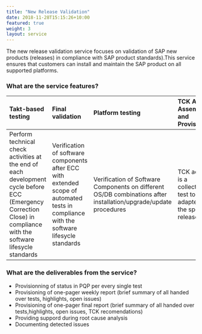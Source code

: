 ```yaml
---
title: "New Release Validation"
date: 2018-11-28T15:15:26+10:00
featured: true
weight: 3
layout: service
---
```


The new release validation service focuses on validation of SAP new products (releases) in compliance with SAP product standards).This service ensures that customers can install and maintain the SAP product on all supported platforms.


### What are the service features?   

| Takt-based testing | Final validation | Platform testing | TCK Addon Assembly and Provisioning |
| :--------------- | :--------------------- | :--------------------- | :--------------------- |   
| Perform technical check activities at the end of each development cycle before ECC (Emergency Correction Close) in compliance with the software lifesycle standards | Verification of software components after ECC  with extended scope of automated tests in compliance with the software lifesycle standards | Verification of Software Components on different OS/DB combinations after installation/upgrade/update procedures | TCK addon is a collection of test tools adapted for the specific release |   

### What are the deliverables from the service?   

- Provisionning of status in PQP per every single test   
- Provisioning of one-pager weekly report (brief summary of all handed over tests, highlights, open issues)   
- Provisioning of  one-pager final report (brief summary of all handed over tests,highlights, open issues, TCK recomendations)   
- Providing suppord during root cause analysis   
- Documenting detected issues 
